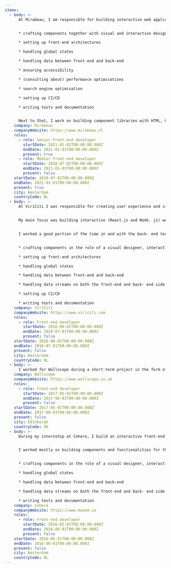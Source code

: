```yaml
---
items:
  - body: >-
      At Mirabeau, I am responsible for building interactive web applications and front-end component libraries. I touch the roles of front-end developer, visual designer, interaction designer, back-end developer and DevOps engineer daily. My main focus is building interactive (React.js and Next.js) web applications while being involved in the design and development process from front to back. This includes, but is not limited to:


      * crafting components together with visual and interaction designers

      * setting up front-end architectures

      * handling global states

      * handling data between front-end and back-end

      * ensuring accessibility

      * (consulting about) performance optimisations

      * search engine optimisation

      * setting up CI/CD

      * writing tests and documentation


      Next to that, I work on building component libraries with HTML, CSS (SASS) and vanilla JS. This can result in just a component library to be used by a development team or in a standalone website. Finally, I am an avid supporter of sharing knowledge. I do this regularly through giving code reviews, giving presentations, writing articles, giving guest lectures, giving workshops and speaking at meetups.
    company: Mirabeau
    companyWebsite: https://www.mirabeau.nl
    roles:
      - role: Senior Front-end developer
        startDate: 2021-01-01T00:00:00.000Z
        endDate: 2021-01-01T00:00:00.000Z
        present: true
      - role: Medior Front-end developer
        startDate: 2018-07-02T00:00:00.000Z
        endDate: 2021-01-01T00:00:00.000Z
        present: false
    startDate: 2018-07-02T00:00:00.000Z
    endDate: 2021-01-01T00:00:00.000Z
    present: true
    city: Amsterdam
    countryCode: NL
  - body: >-
      At ViriCiti I was responsible for creating user experience and visual designs as well as building interactive real-time front-end data visualization and monitoring applications for electric vehicles and charging stations. As at Mirabeau, I touched the roles of front-end developer, visual designer, interaction designer, back-end developer and DevOps engineer daily.


      My main focus was building interactive (React.js and Node. js) web applications while being solely responsible for the design and process. I conducted user interviews, conducted user tests, worked on visual explorations, and designed components and defined an overall visual style for all products.


      I worked a good portion of the time in and with the back- end team as well. These tasks included, but were not limited to:


      * crafting components in the role of a visual designer, interaction designer and front-end developer

      * setting up front-end architectures

      * handling global states

      * handling data between front-end and back-end

      * handling data streams on both the front-end and back- end side

      * setting up CI/CD

      * writing tests and documentation
    company: ViriCiti
    companyWebsite: https://www.viriciti.com
    roles:
      - role: Front-end developer
        startDate: 2016-08-01T00:00:00.000Z
        endDate: 2018-07-01T00:00:00.000Z
        present: false
    startDate: 2016-08-01T00:00:00.000Z
    endDate: 2018-07-01T00:00:00.000Z
    present: false
    city: Amsterdam
    countryCode: NL
  - body: >-
      I worked for Wallscope during a short-term project in the form of a code sprint as part of my studies. I worked for a project for the NHS regarding the visualisation of linked data. I got to work with the SPARQL Query Language, RDF and natural language processing.
    company: Wallscope
    companyWebsite: https://www.wallscope.co.uk
    roles:
      - role: Front-end developer
        startDate: 2017-05-01T00:00:00.000Z
        endDate: 2017-06-01T00:00:00.000Z
        present: false
    startDate: 2017-05-01T00:00:00.000Z
    endDate: 2017-06-01T00:00:00.000Z
    present: false
    city: Edinburgh
    countryCode: UK
  - body: >-
      During my internship at Cohere, I build an interactive front-end application to view real-time data on the energy use and generation combined with the charging data of electric cars. As at ViriCiti and Mirabeau, I touched the roles of front-end developer, visual designer, interaction designer and back-end developer daily.


      I worked mostly on building components and functionalities for the platform. This included, but was not limited to:


      * crafting components in the role of a visual designer, interaction designer and front-end developer

      * handling global states

      * handling data between front-end and back-end

      * handling data streams on both the front-end and back- end side

      * writing tests and documentation
    company: Cohere
    companyWebsite: https://www.maxem.io
    roles:
      - role: Front-end developer
        startDate: 2016-05-01T00:00:00.000Z
        endDate: 2016-08-01T00:00:00.000Z
        present: false
    startDate: 2016-05-01T00:00:00.000Z
    endDate: 2016-08-01T00:00:00.000Z
    present: false
    city: Amsterdam
    countryCode: NL
---
```

